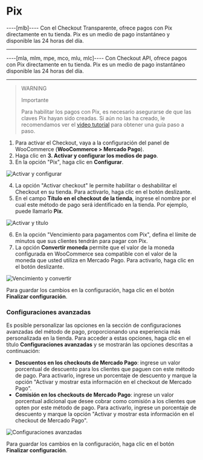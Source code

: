 # Pix

----[mlb]----
Con el Checkout Transparente, ofrece pagos con Pix directamente en tu tienda. Pix es un medio de pago instantáneo y disponible las 24 horas del día.

------------

----[mla, mlm, mpe, mco, mlu, mlc]----
Con Checkout API, ofrece pagos con Pix directamente en tu tienda. Pix es un medio de pago instantáneo disponible las 24 horas del día.

------------

> WARNING
>
> Importante
>
> Para habilitar los pagos con Pix, es necesario asegurarse de que las claves Pix hayan sido creadas. Si aún no las ha creado, le recomendamos ver el [video tutorial](https://www.youtube.com/watch?v=60tApKYVnkA) para obtener una guía paso a paso.

1. Para activar el Checkout, vaya a la configuración del panel de WooCommerce (**WooCommerce > Mercado Pago**).
2. Haga clic en **3. Activar y configurar los medios de pago**.
3. En la opción "Pix", haga clic en **Configurar**.

![Activar y configurar](woocomerce/cho-pro-active-configure-pt.png)

4. La opción "Activar checkout" le permite habilitar o deshabilitar el Checkout en su tienda. Para activarlo, haga clic en el botón deslizante.
5. En el campo **Título en el checkout de la tienda**, ingrese el nombre por el cual este método de pago será identificado en la tienda. Por ejemplo, puede llamarlo **Pix**.

![Activar y título](woocomerce/active-and-title-pix-pt-br.png)

6. En la opción "Vencimiento para pagamentos com Pix", defina el límite de minutos que sus clientes tendrán para pagar con Pix.
7. La opción **Convertir moneda** permite que el valor de la moneda configurada en WooCommerce sea compatible con el valor de la moneda que usted utiliza en Mercado Pago. Para activarlo, haga clic en el botón deslizante.

![Vencimiento y convertir](woocomerce/deadline-and-convert-pix-pt-br.png)

Para guardar los cambios en la configuración, haga clic en el botón **Finalizar configuración**.

### Configuraciones avanzadas

Es posible personalizar las opciones en la sección de configuraciones avanzadas del método de pago, proporcionando una experiencia más personalizada en la tienda. Para acceder a estas opciones, haga clic en el título **Configuraciones avanzadas** y se mostrarán las opciones descritas a continuación:

- **Descuentos en los checkouts de Mercado Pago**: ingrese un valor porcentual de descuento para los clientes que paguen con este método de pago. Para activarlo, ingrese un porcentaje de descuento y marque la opción "Activar y mostrar esta información en el checkout de Mercado Pago".
- **Comisión en los checkouts de Mercado Pago**: ingrese un valor porcentual adicional que desee cobrar como comisión a los clientes que opten por este método de pago. Para activarlo, ingrese un porcentaje de descuento y marque la opción "Activar y mostrar esta información en el checkout de Mercado Pago".

![Configuraciones avanzadas](woocomerce/advanced-settings-pix-pt-br.gif)

Para guardar los cambios en la configuración, haga clic en el botón **Finalizar configuración**.